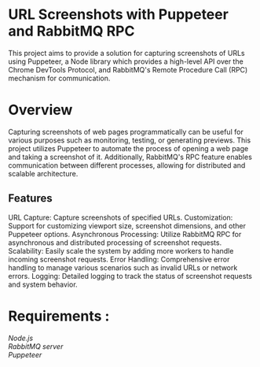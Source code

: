 # URL Screenshots with Puppeteer and RabbitMQ RPC

This project aims to provide a solution for capturing screenshots of URLs using Puppeteer, a Node library which provides a high-level API over the Chrome DevTools Protocol, and RabbitMQ's Remote Procedure Call (RPC) mechanism for communication.

# Overview

Capturing screenshots of web pages programmatically can be useful for various purposes such as monitoring, testing, or generating previews. This project utilizes Puppeteer to automate the process of opening a web page and taking a screenshot of it. Additionally, RabbitMQ's RPC feature enables communication between different processes, allowing for distributed and scalable architecture.

## Features

URL Capture: Capture screenshots of specified URLs.
Customization: Support for customizing viewport size, screenshot dimensions, and other Puppeteer options.
Asynchronous Processing: Utilize RabbitMQ RPC for asynchronous and distributed processing of screenshot requests.
Scalability: Easily scale the system by adding more workers to handle incoming screenshot requests.
Error Handling: Comprehensive error handling to manage various scenarios such as invalid URLs or network errors.
Logging: Detailed logging to track the status of screenshot requests and system behavior.

# Requirements :

_Node.js_\
_RabbitMQ server_\
_Puppeteer_
